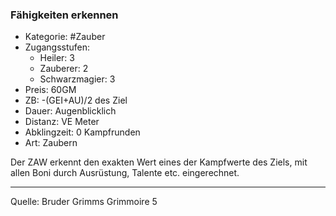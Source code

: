 ### Fähigkeiten erkennen

- Kategorie: #Zauber
- Zugangsstufen:
  - Heiler: 3
  - Zauberer: 2
  - Schwarzmagier: 3
- Preis: 60GM
- ZB: -(GEI+AU)/2 des Ziel
- Dauer: Augenblicklich
- Distanz: VE Meter
- Abklingzeit: 0 Kampfrunden
- Art: Zaubern

Der ZAW erkennt den exakten Wert eines der Kampfwerte des Ziels, mit allen Boni durch Ausrüstung, Talente etc. eingerechnet.

---

Quelle: Bruder Grimms Grimmoire 5
